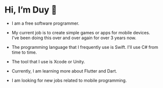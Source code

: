 # **Hi, I’m Duy 👋**

- I am a free software programmer.

- My current job is to create simple games or apps for mobile devices. I've been doing this over and over again for over 3 years now.

- The programming language that I frequently use is Swift. I'll use C# from time to time.

- The tool that I use is Xcode or Unity.

- Currently, I am learning more about Flutter and Dart.

- I am looking for new jobs related to mobile programming.

<!---
cnduy07/cnduy07 is a ✨ special ✨ repository because its `README.md` (this file) appears on your GitHub profile.
You can click the Preview link to take a look at your changes.
--->
